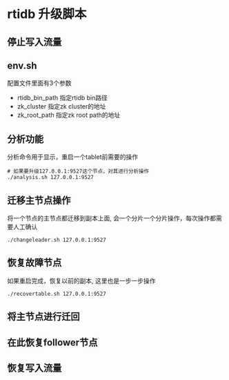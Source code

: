 # rtidb 升级脚本

## 停止写入流量

## env.sh

配置文件里面有3个参数
* rtidb_bin_path 指定rtidb bin路径
* zk_cluster 指定zk cluster的地址
* zk_root_path 指定zk root path的地址

## 分析功能

分析命令用于显示，重启一个tablet前需要的操作
```
# 如果要升级127.0.0.1:9527这个节点，对其进行分析操作
./analysis.sh 127.0.0.1:9527
```

## 迁移主节点操作

将一个节点的主节点都迁移到副本上面, 会一个分片一个分片操作，每次操作都需要人工确认

```
./changeleader.sh 127.0.0.1:9527
```

## 恢复故障节点

如果重启完成，恢复以前的副本, 这里也是一步一步操作
```
./recovertable.sh 127.0.0.1:9527 
```

## 将主节点进行迁回

## 在此恢复follower节点

## 恢复写入流量
